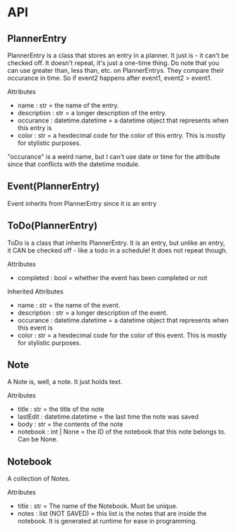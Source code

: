 # API

## PlannerEntry

PlannerEntry is a class that stores an entry in a planner. It just is - it can't be checked off.
It doesn't repeat, it's just a one-time thing.
Do note that you can use greater than, less than, etc. on PlannerEntrys. They compare their occurance in time.
So if event2 happens after event1, event2 > event1.

Attributes
- name : str = the name of the entry.
- description : str = a longer description of the entry.
- occurance : datetime.datetime = a datetime object that represents when this entry is
- color : str = a hexdecimal code for the color of this entry. This is mostly for stylistic purposes.

"occurance" is a weird name, but I can't use date or time for the attribute since that conflicts with the datetime module.

## Event(PlannerEntry)

Event inherits from PlannerEntry since it is an entry

## ToDo(PlannerEntry)

ToDo is a class that inherits PlannerEntry. It is an entry, but unlike an entry, it CAN be checked off - like a todo in a schedule!
It does not repeat though.

Attributes
- completed : bool = whether the event has been completed or not

Inherited Attributes
- name : str = the name of the event.
- description : str = a longer description of the event.
- occurance : datetime.datetime = a datetime object that represents when this event is
- color : str = a hexdecimal code for the color of this event. This is mostly for stylistic purposes.

## Note

A Note is, well, a note. It just holds text.

Attributes
- title : str = the title of the note
- lastEdit : datetime.datetime = the last time the note was saved
- body : str = the contents of the note
- notebook : int | None = the ID of the notebook that this note belongs to. Can be None.

## Notebook

A collection of Notes.

Attributes
- title : str = The name of the Notebook. Must be unique.
- notes : list (NOT SAVED) = this list is the notes that are inside the notebook. It is generated at runtime for ease in programming.
